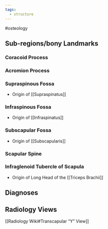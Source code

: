 ```yaml
---
tags:
  - structure
---
```


#osteology 

## Sub-regions/bony Landmarks
### Coracoid Process
### Acromion Process
### Supraspinous Fossa 
- Origin of [[Supraspinatus]]
### Infraspinous Fossa
- Origin of [[Infraspinatus]]
### Subscapular Fossa
- Origin of [[Subscapularis]]
### Scapular Spine

### Infraglenoid Tubercle of Scapula
- Origin of Long Head of the [[Triceps Brachii]]

## Diagnoses


## Radiology Views
[[Radiology Wiki#Transcapular “Y” View]]